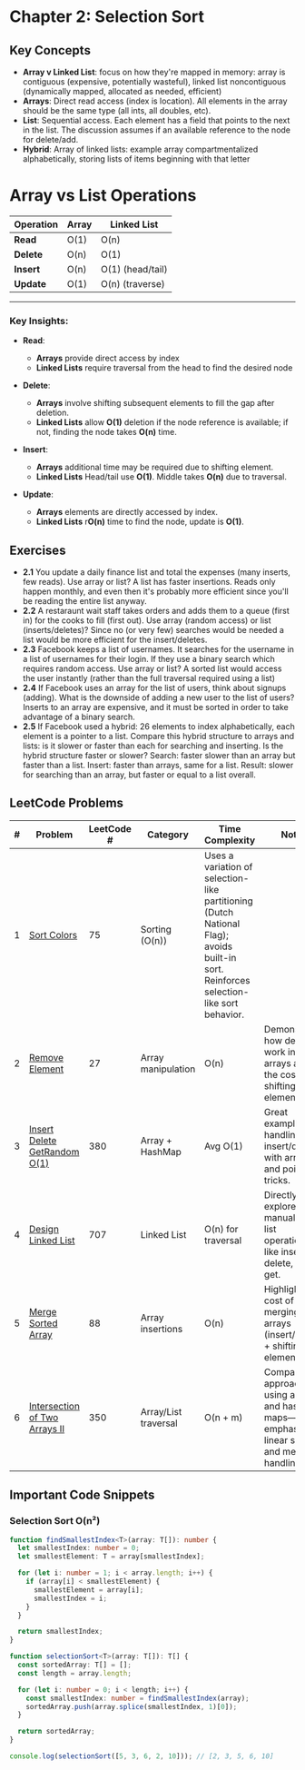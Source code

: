# Chapter 2: Selection Sort

## Key Concepts
- **Array v Linked List**: focus on how they're mapped in memory: array is contiguous (expensive, potentially wasteful), linked list noncontiguous (dynamically mapped, allocated as needed, efficient)
- **Arrays**: Direct read access (index is location). All elements in the array should be the same type (all ints, all doubles, etc).
- **List**: Sequential access. Each element has a field that points to the next in the list. The discussion assumes if an available reference to the node for delete/add.
- **Hybrid**: Array of linked lists: example array compartmentalized alphabetically, storing lists of items beginning with that letter

# Array vs List Operations

| Operation   | Array                | Linked List          |
|-------------|----------------------|----------------------|
| **Read**    | O(1)                 | O(n)                 |
| **Delete**  | O(n)                 | O(1)                 |
| **Insert**  | O(n)                 | O(1) (head/tail)     |
| **Update**  | O(1)                 | O(n) (traverse)      |

---

### Key Insights:

- **Read**:
   - **Arrays** provide direct access by index
   - **Linked Lists** require traversal from the head to find the desired node

- **Delete**:
   - **Arrays** involve shifting subsequent elements to fill the gap after deletion.
   - **Linked Lists** allow **O(1)** deletion if the node reference is available; if not, finding the node takes **O(n)** time.

- **Insert**:
   - **Arrays** additional time may be required due to shifting element.
   - **Linked Lists** Head/tail use **O(1)**. Middle takes **O(n)** due to traversal.

- **Update**:
   - **Arrays** elements are directly accessed by index.
   - **Linked Lists** r**O(n)** time to find the node, update is **O(1)**.

## Exercises
- **2.1** You update a daily finance list and total the expenses (many inserts, few reads). Use array or list? A list has faster insertions. Reads only happen monthly, and even then it's probably more efficient since you'll be reading the entire list anyway.
- **2.2** A restaraunt wait staff takes orders and adds them to a queue (first in) for the cooks to fill (first out). Use array (random access) or list (inserts/deletes)? Since no (or very few) searches would be needed a list would be more efficient for the insert/deletes.
- **2.3** Facebook keeps a list of usernames. It searches for the username in a list of usernames for their login. If they use a binary search which requires random access. Use array or list? A sorted list would access the user instantly (rather than the full traversal required using a list)
- **2.4** If Facebook uses an array for the list of users, think about signups (adding). What is the downside of adding a new user to the list of users? Inserts to an array are expensive, and it must be sorted in order to take advantage of a binary search.
- **2.5** If Facebook used a hybrid: 26 elements to index alphabetically, each element is a pointer to a list. Compare this hybrid structure to arrays and lists: is it slower or faster than each for searching and inserting. Is the hybrid structure faster or slower? Search: faster slower than an array but faster than a list. Insert: faster than arrays, same for a list. Result: slower for searching than an array, but faster or equal to a list overall.

## LeetCode Problems

| # | Problem | LeetCode # | Category | Time Complexity | Notes |
|---|---------|-------------|----------|------------------|-------|
| 1 | [Sort Colors](https://leetcode.com/problems/sort-colors/) | 75 | Sorting (O(n)) | Uses a variation of selection-like partitioning (Dutch National Flag); avoids built-in sort. Reinforces selection-like sort behavior. |
| 2 | [Remove Element](https://leetcode.com/problems/remove-element/) | 27 | Array manipulation | O(n) | Demonstrates how deletions work in arrays and the cost of shifting elements. |
| 3 | [Insert Delete GetRandom O(1)](https://leetcode.com/problems/insert-delete-getrandom-o1/) | 380 | Array + HashMap | Avg O(1) | Great example of handling fast insert/delete with array and pointer tricks. |
| 4 | [Design Linked List](https://leetcode.com/problems/design-linked-list/) | 707 | Linked List | O(n) for traversal | Directly explores manual linked list operations like insert, delete, and get. |
| 5 | [Merge Sorted Array](https://leetcode.com/problems/merge-sorted-array/) | 88 | Array insertions | O(n) | Highlights cost of merging arrays (insert/delete + shifting elements). |
| 6 | [Intersection of Two Arrays II](https://leetcode.com/problems/intersection-of-two-arrays-ii/) | 350 | Array/List traversal | O(n + m) | Compares approaches using arrays and hash maps—emphasizes linear scans and memory handling. |

## Important Code Snippets
### Selection Sort O(n²)
```typescript
function findSmallestIndex<T>(array: T[]): number {
  let smallestIndex: number = 0;
  let smallestElement: T = array[smallestIndex];

  for (let i: number = 1; i < array.length; i++) {
    if (array[i] < smallestElement) {
      smallestElement = array[i];
      smallestIndex = i;
    }
  }

  return smallestIndex;
}

function selectionSort<T>(array: T[]): T[] {
  const sortedArray: T[] = [];
  const length = array.length;

  for (let i: number = 0; i < length; i++) {
    const smallestIndex: number = findSmallestIndex(array);
    sortedArray.push(array.splice(smallestIndex, 1)[0]);
  }

  return sortedArray;
}

console.log(selectionSort([5, 3, 6, 2, 10])); // [2, 3, 5, 6, 10]